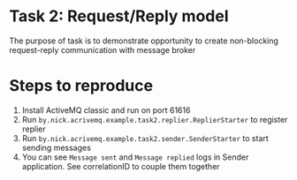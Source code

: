 # Task 2: Request/Reply model

The purpose of task is to demonstrate opportunity to create non-blocking request-reply communication with message broker

# Steps to reproduce

1. Install ActiveMQ classic and run on port 61616
2. Run `by.nick.acrivemq.example.task2.replier.ReplierStarter` to register replier
3. Run `by.nick.acrivemq.example.task2.sender.SenderStarter` to start sending messages
4. You can see `Message sent` and `Message replied` logs in Sender application. See correlationID to couple them together